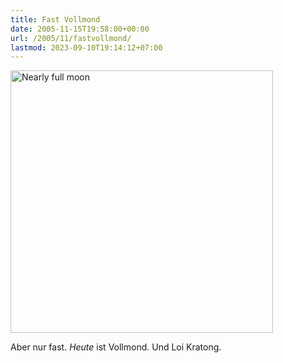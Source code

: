 ```yaml
---
title: Fast Vollmond
date: 2005-11-15T19:58:00+00:00
url: /2005/11/fastvollmond/
lastmod: 2023-09-10T19:14:12+07:00
---
```

[<img width="420" src="//static.flickr.com/28/63742445_3128663f9b.jpg" alt="Nearly full moon" />][1]

Aber nur fast. _Heute_ ist Vollmond. Und Loi Kratong.

 [1]: http://www.flickr.com/photos/schreibblogade/63742445/ "Nearly full moon"
